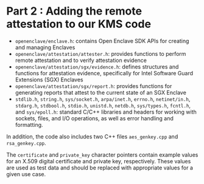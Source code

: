 # Part 2 : Adding the remote attestation to our KMS code
- `openenclave/enclave.h`: contains Open Enclave SDK APIs for creating and managing Enclaves
- `openenclave/attestation/attester.h`: provides functions to perform remote attestation and to verify attestation evidence
- `openenclave/attestation/sgx/evidence.h`: defines structures and functions for attestation evidence, specifically for Intel Software Guard Extensions (SGX) Enclaves
- `openenclave/attestation/sgx/report.h`: provides functions for generating reports that attest to the current state of an SGX Enclave
- `stdlib.h`, `string.h`, `sys/socket.h`, `arpa/inet.h`, `errno.h`, `netinet/in.h`, `stdarg.h`, `stdbool.h`, `stdio.h`, `unistd.h`, `netdb.h`, `sys/types.h`, `fcntl.h`, and `sys/epoll.h`: standard C/C++ libraries and headers for working with sockets, files, and I/O operations, as well as error handling and formatting.

In addition, the code also includes two C++ files `aes_genkey.cpp` and `rsa_genkey.cpp`.

The `certificate` and `private_key` character pointers contain example values for an X.509 digital certificate and private key, respectively. These values are used as test data and should be replaced with appropriate values for a given use case.